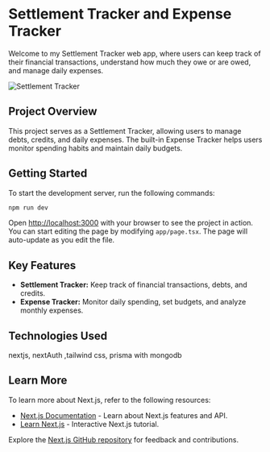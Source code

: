 # Settlement Tracker and Expense Tracker

Welcome to my Settlement Tracker web app, where users can keep track of their financial transactions, understand how much they owe or are owed, and manage daily expenses.

![Settlement Tracker](url_to_settlement_tracker_image)

## Project Overview

This project serves as a Settlement Tracker, allowing users to manage debts, credits, and daily expenses. The built-in Expense Tracker helps users monitor spending habits and maintain daily budgets.

## Getting Started

To start the development server, run the following commands:

```bash
npm run dev
```

Open [http://localhost:3000](http://localhost:3000) with your browser to see the project in action. You can start editing the page by modifying `app/page.tsx`. The page will auto-update as you edit the file.

## Key Features

- **Settlement Tracker:** Keep track of financial transactions, debts, and credits.
- **Expense Tracker:** Monitor daily spending, set budgets, and analyze monthly expenses.

## Technologies Used

nextjs, nextAuth ,tailwind css, prisma with mongodb

## Learn More

To learn more about Next.js, refer to the following resources:

- [Next.js Documentation](https://nextjs.org/docs) - Learn about Next.js features and API.
- [Learn Next.js](https://nextjs.org/learn) - Interactive Next.js tutorial.

Explore the [Next.js GitHub repository](https://github.com/vercel/next.js/) for feedback and contributions.
